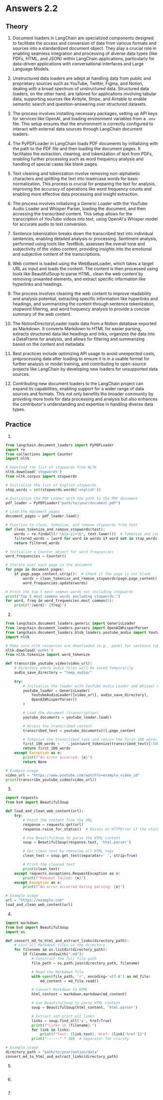 # Answers 2.2

## Theory

1. Document loaders in LangChain are specialized components designed to facilitate the access and conversion of data from various formats and sources into a standardized document object. They play a crucial role in enabling seamless integration and processing of diverse data types (like PDFs, HTML, and JSON) within LangChain applications, particularly for data-driven applications with conversational interfaces and Large Language Models.

2. Unstructured data loaders are adept at handling data from public and proprietary sources such as YouTube, Twitter, Figma, and Notion, dealing with a broad spectrum of unstructured data. Structured data loaders, on the other hand, are tailored for applications involving tabular data, supporting sources like Airbyte, Stripe, and Airtable to enable semantic search and question-answering over structured datasets.

3. The process involves installing necessary packages, setting up API keys for services like OpenAI, and loading environment variables from a `.env` file. This setup ensures that the environment is correctly configured to interact with external data sources through LangChain document loaders.

4. The PyPDFLoader in LangChain loads PDF documents by initializing with the path to the PDF file and then loading the document pages. It facilitates the extraction, cleaning, and tokenization of text from PDFs, enabling further processing such as word frequency analysis and handling of special cases like blank pages.

5. Text cleaning and tokenization involve removing non-alphabetic characters and splitting the text into lowercase words for basic normalization. This process is crucial for preparing the text for analysis, improving the accuracy of operations like word frequency counts and enabling more effective data processing and insight extraction.

6. The process involves initializing a Generic Loader with the YouTube Audio Loader and Whisper Parser, loading the document, and then accessing the transcribed content. This setup allows for the transcription of YouTube videos into text, using OpenAI's Whisper model for accurate audio to text conversion.

7. Sentence tokenization breaks down the transcribed text into individual sentences, enabling detailed analysis or processing. Sentiment analysis, performed using tools like TextBlob, assesses the overall tone and subjectivity of the video content, providing insights into the emotional and subjective content of the transcriptions.

8. Web content is loaded using the WebBaseLoader, which takes a target URL as input and loads the content. The content is then processed using tools like BeautifulSoup to parse HTML, clean the web content by removing unwanted elements, and extract specific information like hyperlinks and headings.

9. The process involves cleaning the web content to improve readability and analysis potential, extracting specific information like hyperlinks and headings, and summarizing the content through sentence tokenization, stopword filtering, and word frequency analysis to provide a concise summary of the web content.

10. The NotionDirectoryLoader loads data from a Notion database exported as Markdown. It converts Markdown to HTML for easier parsing, extracts structured data like headings and links, organizes the data into a DataFrame for analysis, and allows for filtering and summarizing based on the content and metadata.

11. Best practices include optimizing API usage to avoid unexpected costs, preprocessing data after loading to ensure it is in a usable format for further analysis or model training, and contributing to open-source projects like LangChain by developing new loaders for unsupported data sources.

12. Contributing new document loaders to the LangChain project can expand its capabilities, enabling support for a wider range of data sources and formats. This not only benefits the broader community by providing more tools for data processing and analysis but also enhances the contributor's understanding and expertise in handling diverse data types.

## Practice

1.
```python
from langchain.document_loaders import PyPDFLoader
import re
from collections import Counter
import nltk

# Download the list of stopwords from NLTK
nltk.download('stopwords')
from nltk.corpus import stopwords

# Initialize the list of English stopwords
stop_words = set(stopwords.words('english'))

# Initialize the PDF Loader with the path to the PDF document
pdf_loader = PyPDFLoader("path/to/your/document.pdf")

# Load the document pages
document_pages = pdf_loader.load()

# Function to clean, tokenize, and remove stopwords from text
def clean_tokenize_and_remove_stopwords(text):
    words = re.findall(r'\b[a-z]+\b', text.lower())  # Tokenize and convert to lowercase
    filtered_words = [word for word in words if word not in stop_words]  # Remove stopwords
    return filtered_words

# Initialize a Counter object for word frequencies
word_frequencies = Counter()

# Iterate over each page in the document
for page in document_pages:
    if page.page_content.strip():  # Check if the page is not blank
        words = clean_tokenize_and_remove_stopwords(page.page_content)
        word_frequencies.update(words)

# Print the top 5 most common words not including stopwords
print("Top 5 most common words excluding stopwords:")
for word, freq in word_frequencies.most_common(5):
    print(f"{word}: {freq}")

```

2.
```python
from langchain.document_loaders.generic import GenericLoader
from langchain.document_loaders.parsers import OpenAIWhisperParser
from langchain.document_loaders.blob_loaders.youtube_audio import YoutubeAudioLoader
import nltk

# Make sure nltk resources are downloaded (e.g., punkt for sentence tokenization)
nltk.download('punkt')
from nltk.tokenize import word_tokenize

def transcribe_youtube_video(video_url):
    # Directory where audio files will be saved temporarily
    audio_save_directory = "temp_audio/"
    
    try:
        # Initialize the loader with YouTube Audio Loader and Whisper Parser
        youtube_loader = GenericLoader(
            YoutubeAudioLoader([video_url], audio_save_directory),
            OpenAIWhisperParser()
        )

        # Load the document (transcription)
        youtube_documents = youtube_loader.load()

        # Access the transcribed content
        transcribed_text = youtube_documents[0].page_content

        # Tokenize the transcribed text and return the first 100 words
        first_100_words = ' '.join(word_tokenize(transcribed_text)[:100])
        return first_100_words
    except Exception as e:
        print(f"An error occurred: {e}")
        return None

# Example usage
video_url = "https://www.youtube.com/watch?v=example_video_id"
print(transcribe_youtube_video(video_url))

```

3.
```python
import requests
from bs4 import BeautifulSoup

def load_and_clean_web_content(url):
    try:
        # Fetch the content from the URL
        response = requests.get(url)
        response.raise_for_status()  # Raises an HTTPError if the status is 4xx, 5xx

        # Use BeautifulSoup to parse the HTML content
        soup = BeautifulSoup(response.text, 'html.parser')

        # Get clean text by removing all HTML tags
        clean_text = soup.get_text(separator=' ', strip=True)

        # Print the cleaned text
        print(clean_text)
    except requests.exceptions.RequestException as e:
        print(f"Request failed: {e}")
    except Exception as e:
        print(f"An error occurred during parsing: {e}")

# Example usage
url = "https://example.com"
load_and_clean_web_content(url)

```

4.
```python
import markdown
from bs4 import BeautifulSoup
import os

def convert_md_to_html_and_extract_links(directory_path):
    # List all Markdown files in the directory
    for filename in os.listdir(directory_path):
        if filename.endswith(".md"):
            # Construct the full file path
            file_path = os.path.join(directory_path, filename)

            # Read the Markdown file
            with open(file_path, 'r', encoding='utf-8') as md_file:
                md_content = md_file.read()

            # Convert Markdown to HTML
            html_content = markdown.markdown(md_content)

            # Use BeautifulSoup to parse HTML content
            soup = BeautifulSoup(html_content, 'html.parser')

            # Extract and print all links
            links = soup.find_all('a', href=True)
            print(f"Links in {filename}:")
            for link in links:
                print(f"Text: {link.text}, Href: {link['href']}")
            print("------" * 10)  # Separator for clarity

# Example usage
directory_path = "path/to/your/notion/data"
convert_md_to_html_and_extract_links(directory_path)

```

5.
```python

```

6.
```python

```

7.
```python

```